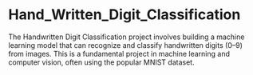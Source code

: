 # Hand_Written_Digit_Classification
The Handwritten Digit Classification project involves building a machine learning model that can recognize and classify handwritten digits (0–9) from images. This is a fundamental project in machine learning and computer vision, often using the popular MNIST dataset.
